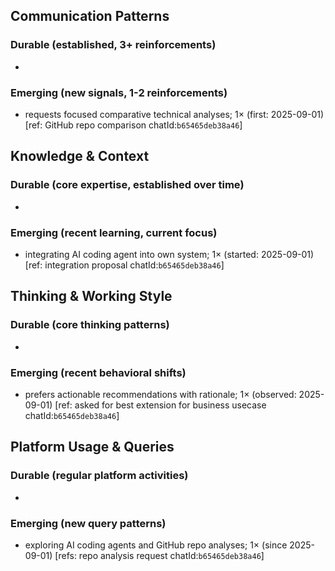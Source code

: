 ## Communication Patterns
### Durable (established, 3+ reinforcements)
- 

### Emerging (new signals, 1-2 reinforcements)
- requests focused comparative technical analyses; 1× (first: 2025-09-01) [ref: GitHub repo comparison chatId:`b65465deb38a46`]

## Knowledge & Context
### Durable (core expertise, established over time)
-

### Emerging (recent learning, current focus)
- integrating AI coding agent into own system; 1× (started: 2025-09-01) [ref: integration proposal chatId:`b65465deb38a46`]

## Thinking & Working Style
### Durable (core thinking patterns)
-

### Emerging (recent behavioral shifts)
- prefers actionable recommendations with rationale; 1× (observed: 2025-09-01) [ref: asked for best extension for business usecase chatId:`b65465deb38a46`]

## Platform Usage & Queries
### Durable (regular platform activities)
-

### Emerging (new query patterns)
- exploring AI coding agents and GitHub repo analyses; 1× (since 2025-09-01) [refs: repo analysis request chatId:`b65465deb38a46`]